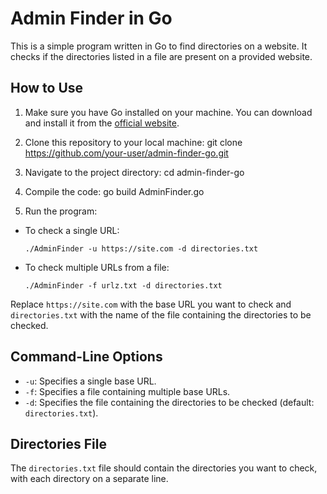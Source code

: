 # Admin Finder in Go

This is a simple program written in Go to find directories on a website. It checks if the directories listed in a file are present on a provided website.

## How to Use

1. Make sure you have Go installed on your machine. You can download and install it from the [official website](https://golang.org/).

2. Clone this repository to your local machine:
git clone https://github.com/your-user/admin-finder-go.git


3. Navigate to the project directory:
cd admin-finder-go

4. Compile the code:
go build AdminFinder.go


5. Run the program:
- To check a single URL:
  ```
  ./AdminFinder -u https://site.com -d directories.txt
  ```
- To check multiple URLs from a file:
  ```
  ./AdminFinder -f urlz.txt -d directories.txt
  ```

Replace `https://site.com` with the base URL you want to check and `directories.txt` with the name of the file containing the directories to be checked.

## Command-Line Options

- `-u`: Specifies a single base URL.
- `-f`: Specifies a file containing multiple base URLs.
- `-d`: Specifies the file containing the directories to be checked (default: `directories.txt`).

## Directories File

The `directories.txt` file should contain the directories you want to check, with each directory on a separate line.
